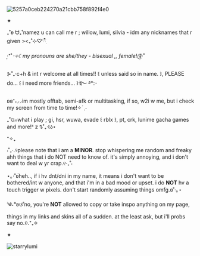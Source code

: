 ![5257a0ceb224270a21cbb758f892f4e0](https://github.com/user-attachments/assets/6c23c197-8ac2-481b-bf23-69b68c69075c)

✦

₊˚ʚ ᗢ₊˚namez u can call me r ; willow, lumi, silvia - idm any nicknames that r given ><₊˚⊹♡𓍢𓍢ִ໋

‧͙⁺˚*･༓☾my pronouns are she/they - bisexual ,, female!༊*·˚

⊱˚₊‧c+h & int r welcome at all times!! ꒰ unless said so in name. ꒱, PLEASE do... ꒰ i need more friends... ꒱ؘ࿐ ࿔*:･

ʚɞ⁺˖⸝⸝im mostly offtab, semi-afk or multitasking, if so, w2i w me, but i check my screen from time to time!✧ˊˎ˗

₊˚ପ⊹what i play ; gi, hsr, wuwa, evade ꒰ rblx ꒱, pt, crk, lunime gacha games and more!ᶻ 𝗓 𐰁˚₊‧꒰ა⋆

⁺✧₊

⋅˚₊‧.୨please note that i am a **MINOR**. stop whispering me random and freaky ahh things that i do NOT need to know of. it's simply annoying, and i don't want to deal w yr crap.୧‧₊˚⋅

⋆｡‧˚ʚ๋heh.., if i hv dnt/dni in my name, it means i don't want to be bothered/int w anyone, and that i'm in a bad mood or upset. i do **NOT** hv a touch trigger w pixels. don't start randomly assuming things omfg.ɞ˚‧｡⋆

༄˖°ʚଓ˚no, you're **NOT** allowed to copy or take inspo anything on my page, things in my links and skins all of a sudden. at the least ask, but i'll probs say no.୭.⁺₊✧

✦
<p align="left"> <img src="https://komarev.com/ghpvc/?username=starrylumi&label=˗ˏˋcounting%20stars´ˎ˗&color=a8954d&style=flat" alt="starrylumi" /> </p>
